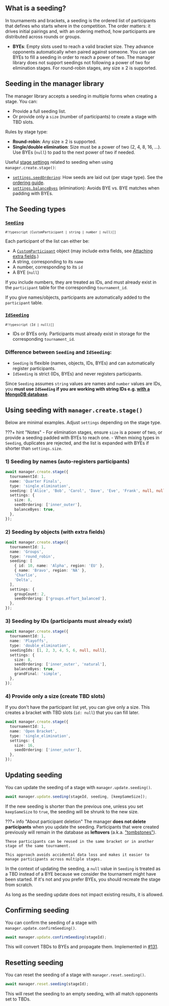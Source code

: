 ## What is a seeding?

In tournaments and brackets, a seeding is the ordered list of participants that defines who starts where in the competition. The order matters: it drives initial pairings and, with an ordering method, how participants are distributed across rounds or groups.

- **BYEs**: Empty slots used to reach a valid bracket size. They advance opponents automatically when paired against someone.
  You can use BYEs to fill a seeding in order to reach a power of two. The manager library does not support seedings not following a power of two for elimination stages. For round-robin stages, any size ≥ 2 is supported.


## Seeding in the manager library

The manager library accepts a seeding in multiple forms when creating a stage. You can:

- Provide a full seeding list.
- Or provide only a `size` (number of participants) to create a stage with TBD slots.

Rules by stage type:

- **Round-robin**: Any size ≥ 2 is supported.
- **Single/double elimination**: Size must be a power of two (2, 4, 8, 16, ...). Use BYEs (`null`) to pad to the next power of two if needed.

Useful [stage settings](/brackets-docs/reference/model/interfaces/StageSettings.html) related to seeding when using `manager.create.stage()`:

- [`settings.seedOrdering`](/brackets-docs/reference/model/interfaces/StageSettings.html#seedOrdering): How seeds are laid out (per stage type). See the [ordering guide](ordering.md).
- [`settings.balanceByes`](/brackets-docs/reference/model/interfaces/StageSettings.html#balanceByes) (elimination): Avoids BYE vs. BYE matches when padding with BYEs.


## The Seeding types

### [`Seeding`](/brackets-docs/reference/model/types/Seeding.html)

<sub>`#!typescript (CustomParticipant | string | number | null)[]`</sub>

Each participant of the list can either be:

- A [`CustomParticipant`](/brackets-docs/reference/model/types/CustomParticipant.html) object (may include extra fields, see [Attaching extra fields](extra-fields.md).)
- A string, corresponding to its `name`
- A number, corresponding to its `id`
- A BYE (`null`)

If you include numbers, they are treated as IDs, and must already exist in the `participant` table for the corresponding `tournament_id`.

If you give names/objects, participants are automatically added to the `participant` table.

### [`IdSeeding`](/brackets-docs/reference/model/types/IdSeeding.html)

<sub>`#!typescript (Id | null)[]`</sub>

  - IDs or BYEs only. Participants must already exist in storage for the corresponding `tournament_id`.

### Difference between `Seeding` and `IdSeeding`:

- `Seeding` is flexible (names, objects, IDs, BYEs) and can automatically register participants.
- `IdSeeding` is strict (IDs, BYEs) and never registers participants.

Since `Seeding` assumes `string` values are names and `number` values are IDs, you **must use `IdSeeding` if you are working with string IDs e.g. [with a MongoDB database](https://github.com/Drarig29/brackets-manager.js/issues/113)**.


## Using seeding with `manager.create.stage()`

Below are minimal examples. Adjust `settings` depending on the stage type.

???+ hint "Notes"
    - For elimination stages, ensure `size` is a power of two, or provide a seeding padded with BYEs to reach one.
    - When mixing types in `Seeding`, duplicates are rejected, and the list is expanded with BYEs if shorter than `settings.size`.


### 1) Seeding by names (auto-registers participants)

```ts
await manager.create.stage({
  tournamentId: 1,
  name: 'Quarter Finals',
  type: 'single_elimination',
  seeding: ['Alice', 'Bob', 'Carol', 'Dave', 'Eve', 'Frank', null, null],
  settings: {
    size: 8,
    seedOrdering: ['inner_outer'],
    balanceByes: true,
  },
});
```

### 2) Seeding by objects (with extra fields)

```ts
await manager.create.stage({
  tournamentId: 1,
  name: 'Groups',
  type: 'round_robin',
  seeding: [
    { id: 10, name: 'Alpha', region: 'EU' },
    { name: 'Bravo', region: 'NA' },
    'Charlie',
    'Delta',
  ],
  settings: {
    groupCount: 2,
    seedOrdering: ['groups.effort_balanced'],
  },
});
```

### 3) Seeding by IDs (participants must already exist)

```ts
await manager.create.stage({
  tournamentId: 1,
  name: 'Playoffs',
  type: 'double_elimination',
  seedingIds: [1, 2, 3, 4, 5, 6, null, null],
  settings: {
    size: 8,
    seedOrdering: ['inner_outer', 'natural'],
    balanceByes: true,
    grandFinal: 'simple',
  },
});
```

### 4) Provide only a size (create TBD slots)

If you don't have the participant list yet, you can give only a size. This creates a bracket with TBD slots (`id: null`) that you can fill later.

```ts
await manager.create.stage({
  tournamentId: 1,
  name: 'Open Bracket',
  type: 'single_elimination',
  settings: {
    size: 16,
    seedOrdering: ['inner_outer'],
  },
});
```

## Updating seeding

You can update the seeding of a stage with `manager.update.seeding()`.

```ts
await manager.update.seeding(stageId, seeding, [keepSameSize]);
```

If the new seeding is shorter than the previous one, unless you set `keepSameSize` to `true`, the seeding will be shrunk to the new size.

???+ info "About participant deletion"
    The manager **does not delete participants** when you update the seeding.
    Participants that were created previously will remain in the database as **leftovers** (a.k.a. ["tombstones"](https://en.wikipedia.org/wiki/Tombstone_(programming))).  

    These participants can be reused in the same bracket or in another stage of the same tournament.  

    This approach avoids accidental data loss and makes it easier to manage participants across multiple stages.

In the context of updating the seeding, a `null` value in `Seeding` is treated as a TBD instead of a BYE because we consider the tournament might have been started.
If it's not and you prefer BYEs, you should recreate the stage from scratch.

As long as the seeding update does not impact existing results, it is allowed.

## Confirming seeding

You can confirm the seeding of a stage with `manager.update.confirmSeeding()`.

```ts
await manager.update.confirmSeeding(stageId);
```

This will convert TBDs to BYEs and propagate them. Implemented in [#131](https://github.com/Drarig29/brackets-manager.js/issues/131).

## Resetting seeding

You can reset the seeding of a stage with `manager.reset.seeding()`.

```ts
await manager.reset.seeding(stageId);
```

This will reset the seeding to an empty seeding, with all match opponents set to TBDs.